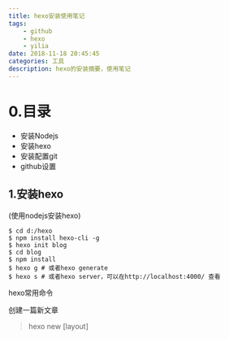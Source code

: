 ```yaml
---
title: hexo安装使用笔记
tags:
	- github
	- hexo
	- yilia
date: 2018-11-18 20:45:45
categories: 工具
description: hexo的安装摘要，使用笔记
---
```


# 0.目录

- 安装Nodejs
- 安装hexo
- 安装配置git
- github设置

## 1.安装hexo
(使用nodejs安装hexo)

```
$ cd d:/hexo
$ npm install hexo-cli -g
$ hexo init blog
$ cd blog
$ npm install
$ hexo g # 或者hexo generate
$ hexo s # 或者hexo server，可以在http://localhost:4000/ 查看
```

hexo常用命令

创建一篇新文章

> hexo new [layout] <title>

布局（layout），默认为 post，可以通过修改 _config.yml 中的 default_layout 参数来指定默认布局
Hexo 有三种默认布局：post、page 和 draft，它们分别对应不同的路径，而您自定义的其他布局和 post 相同，都将储存到 source/_posts 文件夹。

- 创建一文章
> hexo new helloworld
或
> hexo new post helloworld

- 创建一草稿
> hexo new draft helloworld

- 发表草稿
将草稿文件目录_draft移动到文章目录_posts
> hexo publish helloworld

- 将MD格式生成静态文件
> hexo generate
可以简写为
> hexo g

- 启动服务器
> hexo deploy
可以简写为
> hexo d


- 部署到服务器
> hexo server


 附:hexo常用命令 [点这里链接](https://blog.csdn.net/qq_26975307/article/details/62447489)

## 2.安装配置git
下载git 我使用的版本是：Git-2.7.1.2-64-bit
 配置
 ```

git config --global user.name "youname"
git config --global user.email "youname@xxx.com"

git config --global core.quotepath false   # 显示 status 编码
git config --global gui.encoding utf-8   # 图形界面编码
git config --global i18n.commit.encoding utf-8   # 提交信息编码
git config --global i18n.logoutputencoding utf-8 # 输出 log 编码
export LESSCHARSET=utf-8

# 查看你的git配置
git config --list

 ```

生成秘钥
```
ssh-keygen -t rsa -C "youname@xxxx.com"
```

我本地成的位置在：C:\Users\ThinkPad\.ssh

# 3.github设置
（登录到GitHub）

### repositories设置
必须是与用户名一致的repositories

### SSH设置

settings -> ssh and Gpd keys
增加本地生成的公钥
（如果需要多台电脑编辑，需要在多台电脑上生成公钥必在这添加）
